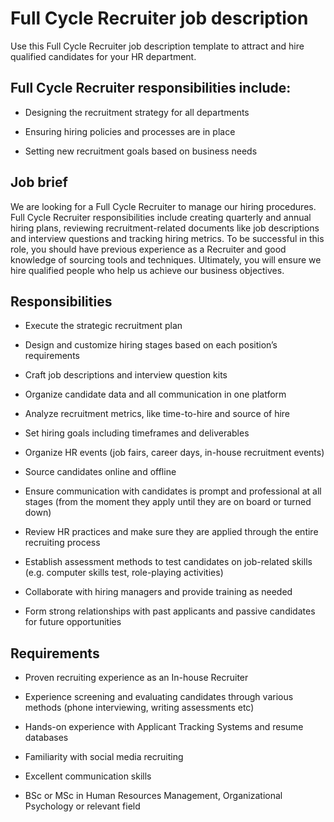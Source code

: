 # Full Cycle Recruiter job description
Use this Full Cycle Recruiter job description template to attract and hire qualified candidates for your HR department.


## Full Cycle Recruiter responsibilities include:
* Designing the recruitment strategy for all departments

* Ensuring hiring policies and processes are in place

* Setting new recruitment goals based on business needs



## Job brief

We are looking for a Full Cycle Recruiter to manage our hiring procedures.
Full Cycle Recruiter responsibilities include creating quarterly and annual hiring plans, reviewing recruitment-related documents like job descriptions and interview questions and tracking hiring metrics. To be successful in this role, you should have previous experience as a Recruiter and good knowledge of sourcing tools and techniques.
Ultimately, you will ensure we hire qualified people who help us achieve our business objectives.


## Responsibilities

* Execute the strategic recruitment plan

* Design and customize hiring stages based on each position’s requirements

* Craft job descriptions and interview question kits

* Organize candidate data and all communication in one platform

* Analyze recruitment metrics, like time-to-hire and source of hire

* Set hiring goals including timeframes and deliverables

* Organize HR events (job fairs, career days, in-house recruitment events)

* Source candidates online and offline

* Ensure communication with candidates is prompt and professional at all stages (from the moment they apply until they are on board or turned down)

* Review HR practices and make sure they are applied through the entire recruiting process

* Establish assessment methods to test candidates on job-related skills (e.g. computer skills test, role-playing activities)

* Collaborate with hiring managers and provide training as needed

* Form strong relationships with past applicants and passive candidates for future opportunities


## Requirements

* Proven recruiting experience as an In-house Recruiter

* Experience screening and evaluating candidates through various methods (phone interviewing, writing assessments etc)

* Hands-on experience with Applicant Tracking Systems and resume databases

* Familiarity with social media recruiting

* Excellent communication skills

* BSc or MSc in Human Resources Management, Organizational Psychology or relevant field
